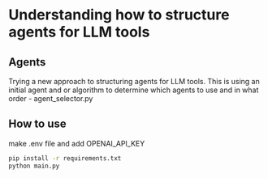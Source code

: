 # Understanding how to structure agents for LLM tools

## Agents

Trying a new approach to structuring agents for LLM tools. This is using an initial agent and or algorithm to determine which agents to use and in what order - agent_selector.py

## How to use

make .env file and add OPENAI_API_KEY

```bash
pip install -r requirements.txt
python main.py
```
